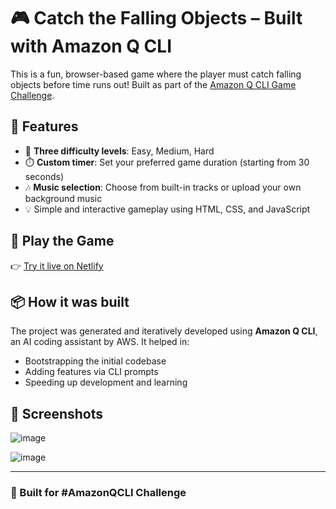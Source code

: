 # 🎮 Catch the Falling Objects – Built with Amazon Q CLI

This is a fun, browser-based game where the player must catch falling objects before time runs out! Built as part of the [Amazon Q CLI Game Challenge](https://community.aws/events/details/aws-builders-events-presents-amazon-q-cli-game-challenge/).

## 🔧 Features

- 🎯 **Three difficulty levels**: Easy, Medium, Hard
- ⏱️ **Custom timer**: Set your preferred game duration (starting from 30 seconds)
- 🎶 **Music selection**: Choose from built-in tracks or upload your own background music
- 💡 Simple and interactive gameplay using HTML, CSS, and JavaScript

## 🚀 Play the Game

👉 [Try it live on Netlify](https://jade-banoffee-85a61a.netlify.app/)

## 📦 How it was built

The project was generated and iteratively developed using **Amazon Q CLI**, an AI coding assistant by AWS. It helped in:
- Bootstrapping the initial codebase
- Adding features via CLI prompts
- Speeding up development and learning

## 📸 Screenshots

![image](https://github.com/user-attachments/assets/5f99565c-1615-455d-8941-24b4cc6153c5)

![image](https://github.com/user-attachments/assets/2876a6b2-792a-4338-864e-62e521b7ec99)

---

### 🙌 Built for #AmazonQCLI Challenge
